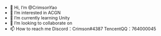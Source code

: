 - 👋 Hi, I’m @CrimsonYao
- 👀 I’m interested in ACGN
- 🌱 I’m currently learning Unity 
- 💞️ I’m looking to collaborate on 
- 📫 How to reach me 
Discord：Crimson#4387
TencentQQ：764000045

<!---
CrimsonYao/CrimsonYao is a ✨ special ✨ repository because its `README.md` (this file) appears on your GitHub profile.
You can click the Preview link to take a look at your changes.
--->
